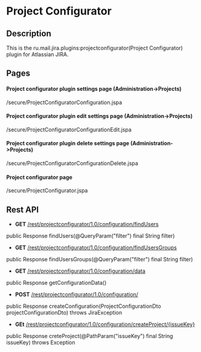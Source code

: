 Project Configurator
============================

## Description

This is the ru.mail.jira.plugins:projectconfigurator(Project Configurator) plugin for Atlassian JIRA.

## Pages

#### Project configurator plugin settings page (Administration->Projects)
/secure/ProjectConfiguratorConfiguration.jspa

#### Project configurator plugin edit settings page (Administration->Projects)
/secure/ProjectConfiguratorConfigurationEdit.jspa

#### Project configurator plugin delete settings page (Administration->Projects)
/secure/ProjectConfiguratorConfigurationDelete.jspa

#### Project configurator page
/secure/ProjectConfigurator.jspa


## Rest API

- **GET** [/rest/projectconfigurator/1.0/configuration/findUsers]()

public Response findUsers(@QueryParam("filter") final String filter) 

- **GET** [/rest/projectconfigurator/1.0/configuration/findUsersGroups]()

public Response findUsersGroups(@QueryParam("filter") final String filter) 

- **GET** [/rest/projectconfigurator/1.0/configuration/data]()

public Response getConfigurationData() 

- **POST** [/rest/projectconfigurator/1.0/configuration/]()

public Response createConfiguration(ProjectConfigurationDto projectConfigurationDto) throws JiraException 

- **GEt** [/rest/projectconfigurator/1.0/configuration/createProject/{issueKey}]()

public Response creteProject(@PathParam("issueKey") final String issueKey) throws Exception 

